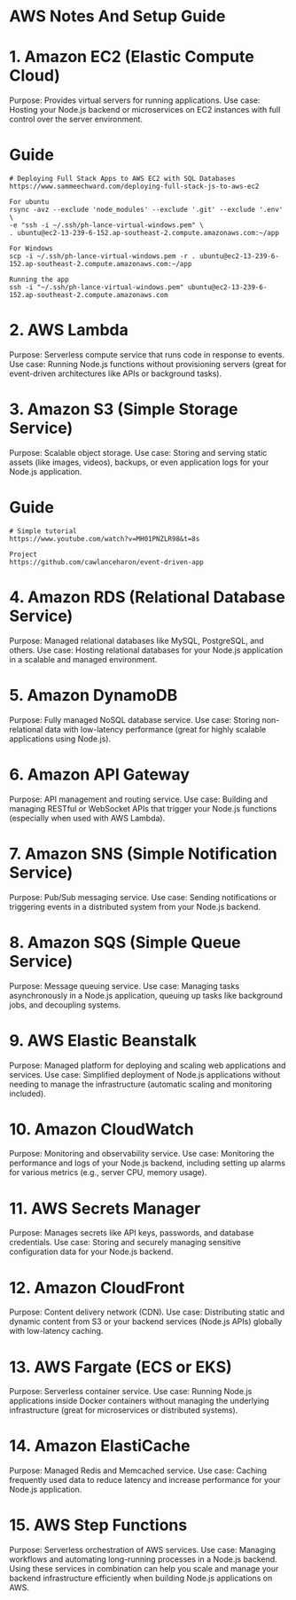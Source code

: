 # AWS Notes And Setup Guide

# 1. Amazon EC2 (Elastic Compute Cloud)
Purpose: Provides virtual servers for running applications.
Use case: Hosting your Node.js backend or microservices on EC2 instances with full control over the server environment.

# Guide
```
# Deploying Full Stack Apps to AWS EC2 with SQL Databases
https://www.sammeechward.com/deploying-full-stack-js-to-aws-ec2

For ubuntu
rsync -avz --exclude 'node_modules' --exclude '.git' --exclude '.env' \
-e "ssh -i ~/.ssh/ph-lance-virtual-windows.pem" \
. ubuntu@ec2-13-239-6-152.ap-southeast-2.compute.amazonaws.com:~/app

For Windows
scp -i ~/.ssh/ph-lance-virtual-windows.pem -r . ubuntu@ec2-13-239-6-152.ap-southeast-2.compute.amazonaws.com:~/app

Running the app
ssh -i "~/.ssh/ph-lance-virtual-windows.pem" ubuntu@ec2-13-239-6-152.ap-southeast-2.compute.amazonaws.com
```

# 2. AWS Lambda
Purpose: Serverless compute service that runs code in response to events.
Use case: Running Node.js functions without provisioning servers (great for event-driven architectures like APIs or background tasks).

# 3. Amazon S3 (Simple Storage Service)
Purpose: Scalable object storage.
Use case: Storing and serving static assets (like images, videos), backups, or even application logs for your Node.js application.

# Guide
```
# Simple tutorial
https://www.youtube.com/watch?v=MH01PNZLR98&t=8s

Project
https://github.com/cawlanceharon/event-driven-app
```

# 4. Amazon RDS (Relational Database Service)
Purpose: Managed relational databases like MySQL, PostgreSQL, and others.
Use case: Hosting relational databases for your Node.js application in a scalable and managed environment.

# 5. Amazon DynamoDB
Purpose: Fully managed NoSQL database service.
Use case: Storing non-relational data with low-latency performance (great for highly scalable applications using Node.js).

# 6. Amazon API Gateway
Purpose: API management and routing service.
Use case: Building and managing RESTful or WebSocket APIs that trigger your Node.js functions (especially when used with AWS Lambda).

# 7. Amazon SNS (Simple Notification Service)
Purpose: Pub/Sub messaging service.
Use case: Sending notifications or triggering events in a distributed system from your Node.js backend.

# 8. Amazon SQS (Simple Queue Service)
Purpose: Message queuing service.
Use case: Managing tasks asynchronously in a Node.js application, queuing up tasks like background jobs, and decoupling systems.

# 9. AWS Elastic Beanstalk
Purpose: Managed platform for deploying and scaling web applications and services.
Use case: Simplified deployment of Node.js applications without needing to manage the infrastructure (automatic scaling and monitoring included).

# 10. Amazon CloudWatch
Purpose: Monitoring and observability service.
Use case: Monitoring the performance and logs of your Node.js backend, including setting up alarms for various metrics (e.g., server CPU, memory usage).

# 11. AWS Secrets Manager
Purpose: Manages secrets like API keys, passwords, and database credentials.
Use case: Storing and securely managing sensitive configuration data for your Node.js backend.

# 12. Amazon CloudFront
Purpose: Content delivery network (CDN).
Use case: Distributing static and dynamic content from S3 or your backend services (Node.js APIs) globally with low-latency caching.

# 13. AWS Fargate (ECS or EKS)
Purpose: Serverless container service.
Use case: Running Node.js applications inside Docker containers without managing the underlying infrastructure (great for microservices or distributed systems).

# 14. Amazon ElastiCache
Purpose: Managed Redis and Memcached service.
Use case: Caching frequently used data to reduce latency and increase performance for your Node.js application.

# 15. AWS Step Functions
Purpose: Serverless orchestration of AWS services.
Use case: Managing workflows and automating long-running processes in a Node.js backend.
Using these services in combination can help you scale and manage your backend infrastructure efficiently when building Node.js applications on AWS.


